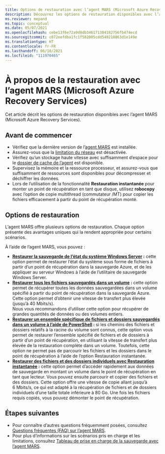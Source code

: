 ```yaml
---
title: Options de restauration avec l’agent MARS (Microsoft Azure Recovery Services)
description: Découvrez les options de restauration disponibles avec l’agent MARS (Microsoft Azure Recovery Services).
ms.reviewer: mepand
ms.topic: conceptual
ms.date: 05/07/2021
ms.openlocfilehash: cebe13f6e72a9d8db346171384182756fb474ecd
ms.sourcegitcommit: c072eefdba1fc1f582005cdd549218863d1e149e
ms.translationtype: HT
ms.contentlocale: fr-FR
ms.lasthandoff: 06/10/2021
ms.locfileid: "111970465"
---
```

# <a name="about-restore-using-the-microsoft-azure-recovery-services-mars-agent"></a>À propos de la restauration avec l’agent MARS (Microsoft Azure Recovery Services) 

Cet article décrit les options de restauration disponibles avec l’agent MARS (Microsoft Azure Recovery Services).

## <a name="before-you-begin"></a>Avant de commencer

- Vérifiez que la dernière version de l’[agent MARS](https://aka.ms/azurebackup_agent) est installée.
- Assurez-vous que la [limitation du réseau](backup-windows-with-mars-agent.md#enable-network-throttling) est désactivée.
- Vérifiez qu’un stockage haute vitesse avec suffisamment d’espace pour le [dossier de cache de l’agent](/azure/backup/backup-azure-file-folder-backup-faq.yml#manage-the-backup-cache-folder) est disponible.
- Supervisez la mémoire et la ressource processeur, et assurez-vous que suffisamment de ressources sont disponibles pour décompresser et déchiffrer les données.
- Lors de l’utilisation de la fonctionnalité **Restauration instantanée** pour monter un point de récupération en tant que disque, utilisez **robocopy** avec l’option de copie multithread (commutateur /MT) pour copier les fichiers efficacement à partir du point de récupération monté.

## <a name="restore-options"></a>Options de restauration

L’agent MARS offre plusieurs options de restauration. Chaque option présente des avantages uniques qui la rendent appropriée pour certains scénarios.

À l’aide de l’agent MARS, vous pouvez :

- **[Restaurer la sauvegarde de l’état du système Windows Server](backup-azure-restore-system-state.md) :** cette option permet de restaurer l’état du système sous forme de fichiers à partir d’un point de récupération dans la sauvegarde Azure, et de les appliquer au serveur Windows à l’aide de l’utilitaire de sauvegarde Windows Server.  
- **[Restaurer tous les fichiers sauvegardés dans un volume](restore-all-files-volume-mars.md) :** cette option permet de récupérer toutes les données sauvegardées dans un volume spécifié à partir du point de récupération dans la sauvegarde Azure. Cette option permet d’obtenir une vitesse de transfert plus élevée (jusqu’à 40 Mbits/s).<br>Nous vous recommandons d’utiliser cette option pour récupérer de grandes quantités de données ou des volumes entiers.
- **[Restaurer un ensemble spécifique de fichiers et dossiers sauvegardés dans un volume à l’aide de PowerShell](backup-client-automation.md#restore-data-from-azure-backup) :** si les chemins des fichiers et dossiers relatifs à la racine du volume sont connus, cette option vous permet de restaurer l’ensemble spécifié de fichiers et de dossiers à partir d’un point de récupération, en utilisant la vitesse de transfert plus élevée de la restauration complète dans un volume. Toutefois, cette option ne permet pas de parcourir les fichiers et les dossiers dans le point de récupération à l’aide de l’option Restauration instantanée.
- **[Restaurer des fichiers et des dossiers individuels avec Restauration instantanée](backup-azure-restore-windows-server.md) :** cette option permet d’accéder rapidement aux données de sauvegarde en montant un volume dans le point de récupération en tant que lecteur. Vous pouvez ensuite parcourir et copier des fichiers et des dossiers. Cette option offre une vitesse de copie allant jusqu’à 6 Mbits/s, ce qui est adapté à la récupération de fichiers et de dossiers individuels d’une taille totale inférieure à 80 Go. Une fois les fichiers requis copiés, vous pouvez démonter le point de récupération.

## <a name="next-steps"></a>Étapes suivantes

- Pour connaître d’autres questions fréquemment posées, consultez [Questions fréquentes (FAQ) sur l’agent MARS](backup-azure-file-folder-backup-faq.yml).
- Pour plus d’informations sur les scénarios pris en charge et les limitations, consultez [Tableau de prise en charge de la sauvegarde avec l’agent MARS](backup-support-matrix-mars-agent.md).